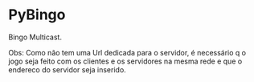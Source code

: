 # PyBingo
Bingo Multicast.

Obs: Como não tem uma Url dedicada para o servidor, é necessário q o jogo seja feito com os clientes e os servidores na mesma rede e que o endereco do servidor seja inserido.
